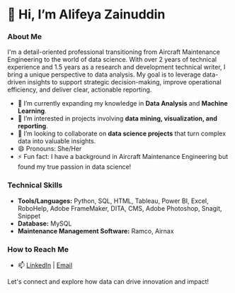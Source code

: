 # 👋 Hi, I’m Alifeya Zainuddin

### About Me
I'm a detail-oriented professional transitioning from Aircraft Maintenance Engineering to the world of data science. With over 2 years of technical experience and 1.5 years as a research and development technical writer, I bring a unique perspective to data analysis. My goal is to leverage data-driven insights to support strategic decision-making, improve operational efficiency, and deliver clear, actionable reporting.

- 🌱 I’m currently expanding my knowledge in **Data Analysis** and **Machine Learning**.
- 👀 I’m interested in projects involving **data mining, visualization, and reporting**.
- 💞️ I’m looking to collaborate on **data science projects** that turn complex data into valuable insights.
- 😄 Pronouns: She/Her
- ⚡ Fun fact: I have a background in Aircraft Maintenance Engineering but found my true passion in data science!

### Technical Skills
- **Tools/Languages:** Python, SQL, HTML, Tableau, Power BI, Excel, RoboHelp, Adobe FrameMaker, DITA, CMS, Adobe Photoshop, Snagit, Snippet
- **Database:** MySQL
- **Maintenance Management Software:** Ramco, Airnax

### How to Reach Me
- 📫 [LinkedIn](https://www.linkedin.com/in/alifeya-zainuddin-2ab4b9295/) | [Email](mailto:alifeya53@gmail.com)

Let's connect and explore how data can drive innovation and impact!

